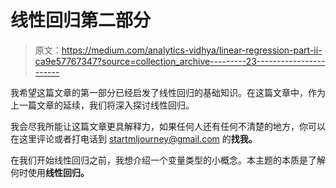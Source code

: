 # 线性回归第二部分

> 原文：<https://medium.com/analytics-vidhya/linear-regression-part-ii-ca9e57767347?source=collection_archive---------23----------------------->

我希望这篇文章的第一部分已经启发了线性回归的基础知识。在这篇文章中，作为上一篇文章的延续，我们将深入探讨线性回归。

我会尽我所能让这篇文章更具解释力，如果任何人还有任何不清楚的地方，你可以在这里评论或者打电话到 startmljourney@gmail.com 的**找我。**

在我们开始线性回归之前，我想介绍一个变量类型的小概念。本主题的本质是了解何时使用**线性回归。**